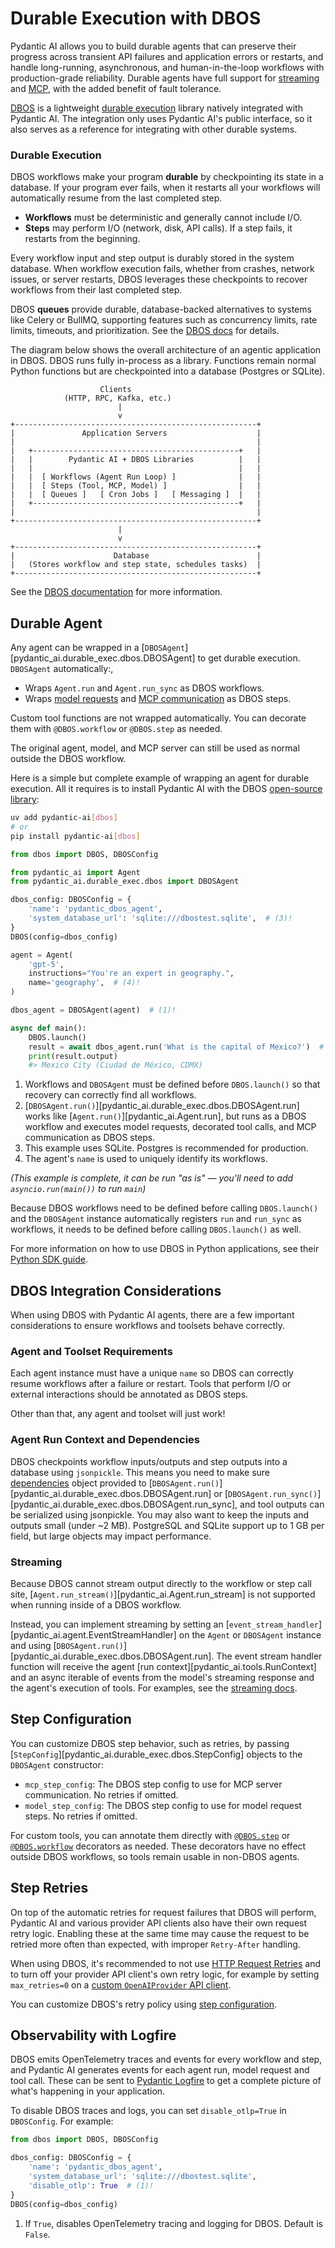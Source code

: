 # Durable Execution with DBOS

Pydantic AI allows you to build durable agents that can preserve their progress across transient API failures and application errors or restarts, and handle long-running, asynchronous, and human-in-the-loop workflows with production-grade reliability. Durable agents have full support for [streaming](agents.md#streaming-all-events) and [MCP](mcp/client.md), with the added benefit of fault tolerance.

[DBOS](https://www.dbos.dev/) is a lightweight [durable execution](https://docs.dbos.dev/architecture) library natively integrated with Pydantic AI. The integration only uses Pydantic AI's public interface, so it also serves as a reference for integrating with other durable systems.

### Durable Execution

DBOS workflows make your program **durable** by checkpointing its state in a database. If your program ever fails, when it restarts all your workflows will automatically resume from the last completed step.

* **Workflows** must be deterministic and generally cannot include I/O.
* **Steps** may perform I/O (network, disk, API calls). If a step fails, it restarts from the beginning.

Every workflow input and step output is durably stored in the system database. When workflow execution fails, whether from crashes, network issues, or server restarts, DBOS leverages these checkpoints to recover workflows from their last completed step.

DBOS **queues** provide durable, database-backed alternatives to systems like Celery or BullMQ, supporting features such as concurrency limits, rate limits, timeouts, and prioritization. See the [DBOS docs](https://docs.dbos.dev/architecture) for details.

The diagram below shows the overall architecture of an agentic application in DBOS.
DBOS runs fully in-process as a library. Functions remain normal Python functions but are checkpointed into a database (Postgres or SQLite).

```text
                    Clients
            (HTTP, RPC, Kafka, etc.)
                        |
                        v
+------------------------------------------------------+
|               Application Servers                    |
|                                                      |
|   +----------------------------------------------+   |
|   |        Pydantic AI + DBOS Libraries          |   |
|   |                                              |   |
|   |  [ Workflows (Agent Run Loop) ]              |   |
|   |  [ Steps (Tool, MCP, Model) ]                |   |
|   |  [ Queues ]   [ Cron Jobs ]   [ Messaging ]  |   |
|   +----------------------------------------------+   |
|                                                      |
+------------------------------------------------------+
                        |
                        v
+------------------------------------------------------+
|                      Database                        |
|   (Stores workflow and step state, schedules tasks)  |
+------------------------------------------------------+
```

See the [DBOS documentation](https://docs.dbos.dev/architecture) for more information.

## Durable Agent

Any agent can be wrapped in a [`DBOSAgent`][pydantic_ai.durable_exec.dbos.DBOSAgent] to get durable execution. `DBOSAgent` automatically:,

* Wraps `Agent.run` and `Agent.run_sync` as DBOS workflows.
* Wraps [model requests](models/index.md) and [MCP communication](mcp/client.md) as DBOS steps.

Custom tool functions are not wrapped automatically. You can decorate them with `@DBOS.workflow` or `@DBOS.step` as needed.

The original agent, model, and MCP server can still be used as normal outside the DBOS workflow.

Here is a simple but complete example of wrapping an agent for durable execution. All it requires is to install Pydantic AI with the DBOS [open-source library](https://github.com/dbos-inc/dbos-transact-py):

```sh
uv add pydantic-ai[dbos]
# or
pip install pydantic-ai[dbos]
```

```python {title="dbos_agent.py" test="skip"}
from dbos import DBOS, DBOSConfig

from pydantic_ai import Agent
from pydantic_ai.durable_exec.dbos import DBOSAgent

dbos_config: DBOSConfig = {
    'name': 'pydantic_dbos_agent',
    'system_database_url': 'sqlite:///dbostest.sqlite',  # (3)!
}
DBOS(config=dbos_config)

agent = Agent(
    'gpt-5',
    instructions="You're an expert in geography.",
    name='geography',  # (4)!
)

dbos_agent = DBOSAgent(agent)  # (1)!

async def main():
    DBOS.launch()
    result = await dbos_agent.run('What is the capital of Mexico?')  # (2)!
    print(result.output)
    #> Mexico City (Ciudad de México, CDMX)
```

1. Workflows and `DBOSAgent` must be defined before `DBOS.launch()` so that recovery can correctly find all workflows.
2. [`DBOSAgent.run()`][pydantic_ai.durable_exec.dbos.DBOSAgent.run] works like [`Agent.run()`][pydantic_ai.Agent.run], but runs as a DBOS workflow and executes model requests, decorated tool calls, and MCP communication as DBOS steps.
3. This example uses SQLite. Postgres is recommended for production.
4. The agent's `name` is used to uniquely identify its workflows.

_(This example is complete, it can be run "as is" — you'll need to add `asyncio.run(main())` to run `main`)_

Because DBOS workflows need to be defined before calling `DBOS.launch()` and the `DBOSAgent` instance automatically registers `run` and `run_sync` as workflows, it needs to be defined before calling `DBOS.launch()` as well.

For more information on how to use DBOS in Python applications, see their [Python SDK guide](https://docs.dbos.dev/python/programming-guide).

## DBOS Integration Considerations

When using DBOS with Pydantic AI agents, there are a few important considerations to ensure workflows and toolsets behave correctly.

### Agent and Toolset Requirements

Each agent instance must have a unique `name` so DBOS can correctly resume workflows after a failure or restart. Tools that perform I/O or external interactions should be annotated as DBOS steps.

Other than that, any agent and toolset will just work!

### Agent Run Context and Dependencies

DBOS checkpoints workflow inputs/outputs and step outputs into a database using `jsonpickle`. This means you need to make sure [dependencies](dependencies.md) object provided to [`DBOSAgent.run()`][pydantic_ai.durable_exec.dbos.DBOSAgent.run] or [`DBOSAgent.run_sync()`][pydantic_ai.durable_exec.dbos.DBOSAgent.run_sync], and tool outputs can be serialized using jsonpickle. You may also want to keep the inputs and outputs small (under \~2 MB). PostgreSQL and SQLite support up to 1 GB per field, but large objects may impact performance.

### Streaming

Because DBOS cannot stream output directly to the workflow or step call site, [`Agent.run_stream()`][pydantic_ai.Agent.run_stream] is not supported when running inside of a DBOS workflow.

Instead, you can implement streaming by setting an [`event_stream_handler`][pydantic_ai.agent.EventStreamHandler] on the `Agent` or `DBOSAgent` instance and using [`DBOSAgent.run()`][pydantic_ai.durable_exec.dbos.DBOSAgent.run].
The event stream handler function will receive the agent [run context][pydantic_ai.tools.RunContext] and an async iterable of events from the model's streaming response and the agent's execution of tools. For examples, see the [streaming docs](agents.md#streaming-all-events).


## Step Configuration

You can customize DBOS step behavior, such as retries, by passing [`StepConfig`][pydantic_ai.durable_exec.dbos.StepConfig] objects to the `DBOSAgent` constructor:

- `mcp_step_config`: The DBOS step config to use for MCP server communication. No retries if omitted.
- `model_step_config`: The DBOS step config to use for model request steps. No retries if omitted.

For custom tools, you can annotate them directly with [`@DBOS.step`](https://docs.dbos.dev/python/reference/decorators#step) or [`@DBOS.workflow`](https://docs.dbos.dev/python/reference/decorators#workflow) decorators as needed. These decorators have no effect outside DBOS workflows, so tools remain usable in non-DBOS agents.


## Step Retries

On top of the automatic retries for request failures that DBOS will perform, Pydantic AI and various provider API clients also have their own request retry logic. Enabling these at the same time may cause the request to be retried more often than expected, with improper `Retry-After` handling.

When using DBOS, it's recommended to not use [HTTP Request Retries](retries.md) and to turn off your provider API client's own retry logic, for example by setting `max_retries=0` on a [custom `OpenAIProvider` API client](models/openai.md#custom-openai-client).

You can customize DBOS's retry policy using [step configuration](#step-configuration).

## Observability with Logfire

DBOS emits OpenTelemetry traces and events for every workflow and step, and Pydantic AI generates events for each agent run, model request and tool call. These can be sent to [Pydantic Logfire](logfire.md) to get a complete picture of what's happening in your application.

To disable DBOS traces and logs, you can set `disable_otlp=True` in `DBOSConfig`. For example:


```python {title="dbos_no_traces.py" test="skip"}
from dbos import DBOS, DBOSConfig

dbos_config: DBOSConfig = {
    'name': 'pydantic_dbos_agent',
    'system_database_url': 'sqlite:///dbostest.sqlite',
    'disable_otlp': True  # (1)!
}
DBOS(config=dbos_config)
```

1. If `True`, disables OpenTelemetry tracing and logging for DBOS. Default is `False`.
